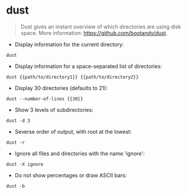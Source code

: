 # dust

> Dust gives an instant overview of which directories are using disk space.
> More information: <https://github.com/bootandy/dust>.

- Display information for the current directory:

`dust`

- Display information for a space-separated list of directories:

`dust {{path/to/directory1}} {{path/to/directory2}}`

- Display 30 directories (defaults to 21):

`dust --number-of-lines {{30}}`

- Show 3 levels of subdirectories:

`dust -d 3`

- Severse order of output, with root at the lowest:

`dust -r`

- Ignore all files and directories with the name 'ignore':

`dust -X ignore`

- Do not show percentages or draw ASCII bars:

`dust -b`
